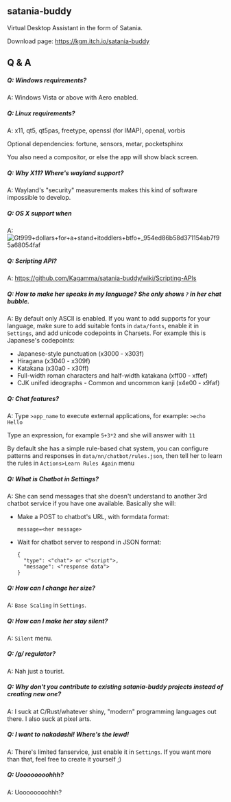 ## satania-buddy
Virtual Desktop Assistant in the form of Satania.

Download page: https://kgm.itch.io/satania-buddy

## Q & A
##### Q: Windows requirements?

A: Windows Vista or above with Aero enabled.

##### Q: Linux requirements?

A: x11, qt5, qt5pas, freetype, openssl (for IMAP), openal, vorbis

Optional dependencies: fortune, sensors, metar, pocketsphinx

You also need a compositor, or else the app will show black screen.

##### Q: Why X11? Where's wayland support?

A: Wayland's "security" measurements makes this kind of software impossible to develop.

##### Q: OS X support when

A:![Gt999+dollars+for+a+stand+itoddlers+btfo+_954ed86b58d371154ab7f95a68054faf](https://user-images.githubusercontent.com/7451778/155552903-936f2ff1-a32b-4fe2-bbbd-0403d169808a.gif)

##### Q: Scripting API?

A: https://github.com/Kagamma/satania-buddy/wiki/Scripting-APIs

##### Q: How to make her speaks in my language? She only shows `?` in her chat bubble.

A: By default only ASCII is enabled. If you want to add supports for your language, make sure to add suitable fonts in `data/fonts`, enable it in `Settings`, and add unicode codepoints in Charsets.
For example this is Japanese's codepoints:
- Japanese-style punctuation (x3000 - x303f)
- Hiragana (x3040 - x309f)
- Katakana (x30a0 - x30ff)
- Full-width roman characters and half-width katakana (xff00 - xffef)
- CJK unifed ideographs - Common and uncommon kanji (x4e00 - x9faf)

##### Q: Chat features?
A: Type `>app_name` to execute external applications, for example: `>echo Hello`

Type an expression, for example `5+3*2` and she will answer with `11`

By default she has a simple rule-based chat system, you can configure patterns and responses in `data/nn/chatbot/rules.json`, then tell her to learn the rules in `Actions>Learn Rules Again` menu

##### Q: What is Chatbot in Settings?

A: She can send messages that she doesn't understand to another 3rd chatbot service if you have one available. Basically she will:
- Make a POST to chatbot's URL, with formdata format:
  ```
  message=<her message>
  ```
- Wait for chatbot server to respond in JSON format:
  ```
  {
    "type": <"chat"> or <"script">,
    "message": <"response data">
  }
  ```

##### Q: How can I change her size?

A: `Base Scaling` in `Settings`.

##### Q: How can I make her stay silent?

A: `Silent` menu.

##### Q: /g/ regulator?

A: Nah just a tourist.

##### Q: Why don't you contribute to existing satania-buddy projects instead of creating new one?

A: I suck at C/Rust/whatever shiny, "modern" programming languages out there. I also suck at pixel arts.

##### Q: I want to nakadashi! Where's the lewd!

A: There's limited fanservice, just enable it in `Settings`. If you want more than that, feel free to create it yourself ;)

##### Q: Uoooooooohhh?

A: Uoooooooohhh?
